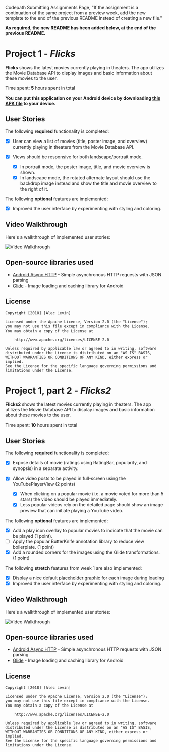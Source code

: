 Codepath Submitting Assignments Page, "If the assignment is a continuation of the same project from a preview week, add the new template to the end of the previous README instead of creating a new file."

**As required, the new README has been added below, at the end of the previous README.** 

# Project 1 - *Flicks*

**Flicks** shows the latest movies currently playing in theaters. The app utilizes the Movie Database API to display images and basic information about these movies to the user.

Time spent: **5** hours spent in total

**You can put this application on your Android device by downloading [this APK file](https://github.com/arl505/Flicks/blob/master/app-release-unsigned.apk) to your device.**

## User Stories

The following **required** functionality is completed:

* [x] User can view a list of movies (title, poster image, and overview) currently playing in theaters from the Movie Database API.

* [x] Views should be responsive for both landscape/portrait mode.
     * [x] In portrait mode, the poster image, title, and movie overview is shown.
     * [x] In landscape mode, the rotated alternate layout should use the backdrop image instead and show the title and movie overview to the right of it.

The following **optional** features are implemented:

* [x] Improved the user interface by experimenting with styling and coloring.

## Video Walkthrough

Here's a walkthrough of implemented user stories:

<img src='https://github.com/arl505/Flicks/blob/master/walkthrough1.gif' title='Video Walkthrough' width='' alt='Video Walkthrough' />

## Open-source libraries used

- [Android Async HTTP](https://github.com/loopj/android-async-http) - Simple asynchronous HTTP requests with JSON parsing
- [Glide](https://github.com/bumptech/glide) - Image loading and caching library for Android

## License

    Copyright [2018] [Alec Levin]

    Licensed under the Apache License, Version 2.0 (the "License");
    you may not use this file except in compliance with the License.
    You may obtain a copy of the License at

        http://www.apache.org/licenses/LICENSE-2.0

    Unless required by applicable law or agreed to in writing, software
    distributed under the License is distributed on an "AS IS" BASIS,
    WITHOUT WARRANTIES OR CONDITIONS OF ANY KIND, either express or implied.
    See the License for the specific language governing permissions and
    limitations under the License.

# Project 1, part 2 - *Flicks2*

**Flicks2** shows the latest movies currently playing in theaters. The app utilizes the Movie Database API to display images and basic information about these movies to the user.

Time spent: **10** hours spent in total

## User Stories

The following **required** functionality is completed:

* [x] Expose details of movie (ratings using RatingBar, popularity, and synopsis) in a separate activity.

* [x] Allow video posts to be played in full-screen using the YouTubePlayerView (2 points)

    * [x] When clicking on a popular movie (i.e. a movie voted for more than 5 stars) the video should be played immediately.
    * [x] Less popular videos rely on the detailed page should show an image preview that can initiate playing a YouTube video.

The following **optional** features are implemented:

* [x] Add a play icon overlay to popular movies to indicate that the movie can be played (1 point).
* [ ] Apply the popular ButterKnife annotation library to reduce view boilerplate. (1 point)
* [x] Add a rounded corners for the images using the Glide transformations. (1 point)

The following **stretch** features from week 1 are also implemented:
* [x] Display a nice default [placeholder graphic](https://guides.codepath.com/android/Displaying-Images-with-the-Glide-Library#advanced-usage) for each image during loading
* [x] Improved the user interface by experimenting with styling and coloring.

## Video Walkthrough

Here's a walkthrough of implemented user stories:

<img src='walkthrough1.gif' title='Video Walkthrough' width='' alt='Video Walkthrough' />

## Open-source libraries used

- [Android Async HTTP](https://github.com/loopj/android-async-http) - Simple asynchronous HTTP requests with JSON parsing
- [Glide](https://github.com/bumptech/glide) - Image loading and caching library for Android

## License

    Copyright [2018] [Alec Levin]

    Licensed under the Apache License, Version 2.0 (the "License");
    you may not use this file except in compliance with the License.
    You may obtain a copy of the License at

        http://www.apache.org/licenses/LICENSE-2.0

    Unless required by applicable law or agreed to in writing, software
    distributed under the License is distributed on an "AS IS" BASIS,
    WITHOUT WARRANTIES OR CONDITIONS OF ANY KIND, either express or implied.
    See the License for the specific language governing permissions and
    limitations under the License.
